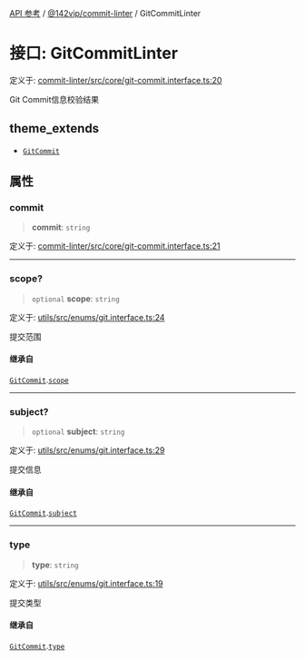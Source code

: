 [API 参考](../../../index.md) / [@142vip/commit-linter](../index.md) / GitCommitLinter

# 接口: GitCommitLinter

定义于: [commit-linter/src/core/git-commit.interface.ts:20](https://github.com/142vip/core-x/blob/d978b443ed1221c42602080459c0a22aae31b2d5/packages/commit-linter/src/core/git-commit.interface.ts#L20)

Git Commit信息校验结果

## theme_extends

- [`GitCommit`](../../utils/interfaces/GitCommit.md)

## 属性

### commit

> **commit**: `string`

定义于: [commit-linter/src/core/git-commit.interface.ts:21](https://github.com/142vip/core-x/blob/d978b443ed1221c42602080459c0a22aae31b2d5/packages/commit-linter/src/core/git-commit.interface.ts#L21)

***

### scope?

> `optional` **scope**: `string`

定义于: [utils/src/enums/git.interface.ts:24](https://github.com/142vip/core-x/blob/d978b443ed1221c42602080459c0a22aae31b2d5/packages/utils/src/enums/git.interface.ts#L24)

提交范围

#### 继承自

[`GitCommit`](../../utils/interfaces/GitCommit.md).[`scope`](../../utils/interfaces/GitCommit.md#scope)

***

### subject?

> `optional` **subject**: `string`

定义于: [utils/src/enums/git.interface.ts:29](https://github.com/142vip/core-x/blob/d978b443ed1221c42602080459c0a22aae31b2d5/packages/utils/src/enums/git.interface.ts#L29)

提交信息

#### 继承自

[`GitCommit`](../../utils/interfaces/GitCommit.md).[`subject`](../../utils/interfaces/GitCommit.md#subject)

***

### type

> **type**: `string`

定义于: [utils/src/enums/git.interface.ts:19](https://github.com/142vip/core-x/blob/d978b443ed1221c42602080459c0a22aae31b2d5/packages/utils/src/enums/git.interface.ts#L19)

提交类型

#### 继承自

[`GitCommit`](../../utils/interfaces/GitCommit.md).[`type`](../../utils/interfaces/GitCommit.md#type)
